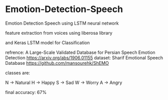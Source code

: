# Emotion-Detection-Speech
‫‪Emotion‬‬ ‫‪Detection‬‬ ‫‪Speech‬‬ using LSTM neural network

feature extraction from voices using liberosa library

and Keras LSTM model for Classification

refrence: A Large-Scale Validated Database for Persian Speech Emotion Detection https://arxiv.org/abs/1906.01155
dataset: Sharif Emotional Speech Database https://github.com/mansourehk/ShEMO

classes are:

N -> Natural
H -> Happy
S -> Sad
W -> Worry
A -> Angry

final accuracy: 67% 

